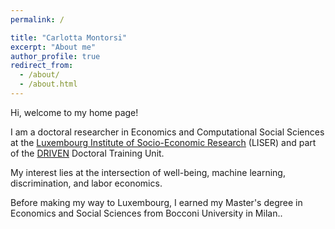 ```yaml
---
permalink: /

title: "Carlotta Montorsi"
excerpt: "About me"
author_profile: true
redirect_from: 
  - /about/
  - /about.html
---
```

Hi, welcome to my home page! 

I am a doctoral researcher in Economics and Computational Social Sciences at the [Luxembourg Institute of Socio-Economic Research](https://www.liser.lu/) (LISER) and part of the [DRIVEN](https://driven.uni.lu/) Doctoral Training Unit. 

My interest lies at the intersection of well-being, machine learning, discrimination, and labor economics.

Before making my way to Luxembourg, I earned my Master's degree in Economics and Social Sciences from Bocconi University in Milan..
